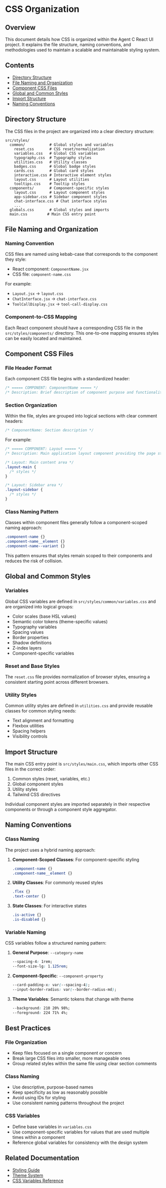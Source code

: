 # CSS Organization

## Overview

This document details how CSS is organized within the Agent C React UI project. It explains the file structure, naming conventions, and methodologies used to maintain a scalable and maintainable styling system.

## Contents

- [Directory Structure](#directory-structure)
- [File Naming and Organization](#file-naming-and-organization)
- [Component CSS Files](#component-css-files)
- [Global and Common Styles](#global-and-common-styles)
- [Import Structure](#import-structure)
- [Naming Conventions](#naming-conventions)

## Directory Structure

The CSS files in the project are organized into a clear directory structure:

```
src/styles/
  common/           # Global styles and variables
    reset.css       # CSS reset/normalization
    variables.css   # Global CSS variables
    typography.css  # Typography styles
    utilities.css   # Utility classes
    badges.css      # Global badge styles
    cards.css       # Global card styles
    interactive.css # Interactive element styles
    layout.css      # Layout utilities
    tooltips.css    # Tooltip styles
  components/       # Component-specific styles
    layout.css      # Layout component styles
    app-sidebar.css # Sidebar component styles
    chat-interface.css # Chat interface styles
    ...
  globals.css       # Global styles and imports
  main.css         # Main CSS entry point
```

## File Naming and Organization

### Naming Convention

CSS files are named using kebab-case that corresponds to the component they style:

- React component: `ComponentName.jsx`
- CSS file: `component-name.css`

For example:
- `Layout.jsx` → `layout.css`
- `ChatInterface.jsx` → `chat-interface.css`
- `ToolCallDisplay.jsx` → `tool-call-display.css`

### Component-to-CSS Mapping

Each React component should have a corresponding CSS file in the `src/styles/components/` directory. This one-to-one mapping ensures styles can be easily located and maintained.

## Component CSS Files

### File Header Format

Each component CSS file begins with a standardized header:

```css
/* ===== COMPONENT: ComponentName ===== */
/* Description: Brief description of component purpose and functionality */
```

### Section Organization

Within the file, styles are grouped into logical sections with clear comment headers:

```css
/* ComponentName: Section description */
```

For example:

```css
/* ===== COMPONENT: Layout ===== */
/* Description: Main application layout component providing the page structure */

/* Layout: Main content area */
.layout-main {
  /* styles */
}

/* Layout: Sidebar area */
.layout-sidebar {
  /* styles */
}
```

### Class Naming Pattern

Classes within component files generally follow a component-scoped naming approach:

```css
.component-name {}
.component-name__element {}
.component-name--variant {}
```

This pattern ensures that styles remain scoped to their components and reduces the risk of collision.

## Global and Common Styles

### Variables

Global CSS variables are defined in `src/styles/common/variables.css` and are organized into logical groups:

- Color scales (base HSL values)
- Semantic color tokens (theme-specific values)
- Typography variables
- Spacing values
- Border properties
- Shadow definitions
- Z-index layers
- Component-specific variables

### Reset and Base Styles

The `reset.css` file provides normalization of browser styles, ensuring a consistent starting point across different browsers.

### Utility Styles

Common utility styles are defined in `utilities.css` and provide reusable classes for common styling needs:

- Text alignment and formatting
- Flexbox utilities
- Spacing helpers
- Visibility controls

## Import Structure

The main CSS entry point is `src/styles/main.css`, which imports other CSS files in the correct order:

1. Common styles (reset, variables, etc.)
2. Global component styles
3. Utility styles
4. Tailwind CSS directives

Individual component styles are imported separately in their respective components or through a component style aggregator.

## Naming Conventions

### Class Naming

The project uses a hybrid naming approach:

1. **Component-Scoped Classes**: For component-specific styling
   ```css
   .component-name {}
   .component-name__element {}
   ```

2. **Utility Classes**: For commonly reused styles
   ```css
   .flex {}
   .text-center {}
   ```

3. **State Classes**: For interactive states
   ```css
   .is-active {}
   .is-disabled {}
   ```

### Variable Naming

CSS variables follow a structured naming pattern:

1. **General Purpose**: `--category-name`
   ```css
   --spacing-4: 1rem;
   --font-size-lg: 1.125rem;
   ```

2. **Component-Specific**: `--component-property`
   ```css
   --card-padding-x: var(--spacing-4);
   --input-border-radius: var(--border-radius-md);
   ```

3. **Theme Variables**: Semantic tokens that change with theme
   ```css
   --background: 210 20% 98%;
   --foreground: 224 71% 4%;
   ```

## Best Practices

### File Organization

- Keep files focused on a single component or concern
- Break large CSS files into smaller, more manageable ones
- Group related styles within the same file using clear section comments

### Class Naming

- Use descriptive, purpose-based names
- Keep specificity as low as reasonably possible
- Avoid using IDs for styling
- Use consistent naming patterns throughout the project

### CSS Variables

- Define base variables in `variables.css`
- Use component-specific variables for values that are used multiple times within a component
- Reference global variables for consistency with the design system

## Related Documentation

- [Styling Guide](./styling-guide.md)
- [Theme System](./theme-system.md)
- [CSS Variables Reference](./css-variables-reference.md)